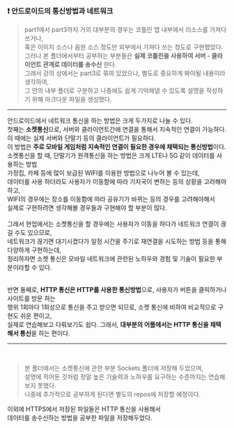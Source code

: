 ### :exclamation: 안드로이드의 통신방법과 네트워크

> part1에서 part3까지 거의 대부분의 경우는 코틀린 앱 내부에서 리소스를 가져다 쓰거나, <br> 혹은 이미지 소스나 음원 소스 정도만 외부에서 가져다 쓰는 정도로 구현했었다. <br> 그러나 본 폴더에서부터 공부하는 부분들은 **실제 코틀린을 사용하여 서버 - 클라이언트 관계로 데이터를 송수신** 한다. <br> 그래서 강의 상에서는 part3로 묶여 있었으나, 별도로 중요하게 봐야될 내용이라 생각하여, <br> 그 안의 내부 폴더로 구분하고 나중에도 쉽게 기억해낼 수 있도록  설명을 작성하기 위해 마크다운 파일을 생성했다. <br>

---
안드로이드에서 네트워크 통신을 하는 방법은 크게 두가지로 나눌 수 있다.
<br>
첫째는 **소켓통신**으로, 서버와 클라이언트간에 연결을 통해서 지속적인 연결이 가능하다.<br>
이 때에는 실제 서버와 단말기 등의 클라이언트가 필요하다. <br>
이 방법은 **주로 모바일 게임처럼 지속적인 연결이 필요한 경우에 채택되는 통신방법**이다.<br>
소켓통신을 할 때, 단말기가 원격통신을 하는 방법은 크게 LTE나 5G 같이 데이터를 사용하는 방법<br>
가정집, 카페 등에 많이 보급된 WIFI를 이용한 방법으로 나누어 볼 수 있는데,<br>
데이터를 사용 하더라도 사용자가 이동함에 따라 기지국이 변하는 등의 상황을 고려해야하고,<br>
WIFI의 경우에는 장소를 이동함에 따라 공유기가 바뀌는 등의 경우를 고려해야해서<br>
실제로 구현하려면 생각해볼 경우들과 구현해야 할 부분이 많다.<br>
<br>
그래서 현업에서는 소켓통신을 할 경우에는 사용자가 이동을 하다가 네트워크 연결이 끊길 수도 있으므로,<br>
네트워크가 끊기면 대기시켰다가 일정 시간을 주기로 재연결을 시도하는 방법 등을 통해 다양하게 구현하는데, <br>
정리하자면 소켓 통신은 모바일 네트워크에 관련된 노하우와 경험 및 기술이 필요한 부분이라할 수 있다.<br><br>

반면 둘째로, **HTTP 통신은 HTTP를 사용한 통신방법**으로, 사용자가 버튼을 클릭하거나 사이트를 방문 하는 <br>
행위 1회마다 1회성으로 통신을 주고 받으면 되므로, 소켓 통신에 비하여 비교적으로 구현도 쉬운 편이고, <br>
실제로 연습해보고 다뤄보기도 쉽다. 그래서, **대부분의 어플에서는 HTTP 통신을 채택해서 통신**을 하는 편이다.<br>

---
<br>

> 본 폴더에서는 소켓통신에 관한 부분 Sockets 폴더에 저장해 두었으며, <br> 설명에 적어둔 것처럼 정말 높은 기술력과 노하우를 요구하는 수준까지는 연습해보지 못했다.<br> 나중에 추가적으로 공부하게 된다면 별도의 repos에 저장할 예정이다.<br>

이외에 HTTPS에서 저장된 파일들은 HTTP 통신을 사용해서  <br>
데이터를 송수신하는 방법을 공부한 파일을 저장해두었다. <br>

